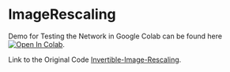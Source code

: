 # ImageRescaling 

Demo for Testing the Network in Google Colab can be found here [![Open In Colab](https://colab.research.google.com/assets/colab-badge.svg)](https://colab.research.google.com/github/PrasannaPulakurthi/ImageRescaling/blob/main/Invertible_Rescaling.ipynb). 


Link to the Original Code [Invertible-Image-Rescaling](https://github.com/pkuxmq/Invertible-Image-Rescaling).
